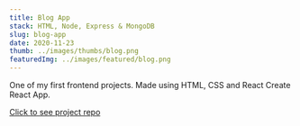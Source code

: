 ```yaml
---
title: Blog App
stack: HTML, Node, Express & MongoDB
slug: blog-app
date: 2020-11-23
thumb: ../images/thumbs/blog.png
featuredImg: ../images/featured/blog.png
---
```


One of my first frontend projects. Made using HTML, CSS and React Create React App.

[Click to see project repo](https://github.com/vbrodar/blog-app)
